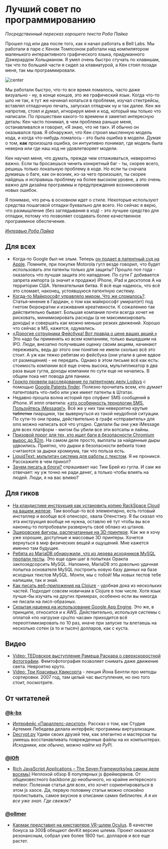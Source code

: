 # Лучший совет по программированию

*Посредственный пересказ хорошего текста Роба Пайка*

Прошел год или два после того, как я начал работать в Bell Labs. Мы работали в паре с Кеном Томпсоном работали над компилятором маленького интерактивного графического языка, придуманного Дэжерардом Хольцманом. Я умел очень быстро стучать по клавишам, так что по большей части я сидел за клавиатурой, а Кен стоял позади меня, так мы программировали.

![center](http://xkcd.ru/i/844_v6.png)

Мы работали быстро, что-то все время ломалось, часто даже визуально - ну, в конце концов, это же графический язык. Когда что-то шло не так, я тут же начинал копаться в проблеме, изучал стектрейсы, вставлял отладочную печать, запускал отладчик ну и так далее. Кен же напротив, стоял и думал, игнорируя меня и код, который мы только что написали. По прошествии какого-то времени я заметил интересную деталь: Кен часто понимал, в чем проблема раньше меня, останавливался и говорил, «Я знаю, что не так». И обычно он оказывался прав. Я обнаружил, что Кен строил мысленную модель кода, и когда что-нибудь ломалось - это была ошибка в модели. Думая о том, **как** произошла ошибка, он интуитивно понимал, где модель была неверна или где наш код не удовлетворяет модели.

Кен научил меня, что думать, прежде чем отлаживаться, невероятно важно. Если ты бросаешься чинить конкретный баг - ты, скорее всего, решишь только локальную проблему в коде. Но если ты сначала думаешь о баге, как он возник, из-за чего произошел, ты скорее найдешь и исправишь проблему на более высоком уровне, а это очень важно для дизайна программы и предупреждения возникновения новых ошибок.

Я понимаю, что речь в основном идет о стиле. Некоторые используют средства пошаговой отладки буквально для всего. Но сейчас я верю, что размышление (без заглядывания в код) - это лучшее средство для отладки, потому что позволяет создавать более качественное программное обеспечение.

*[Интервью Роба Пайка](http://www.informit.com/articles/article.aspx?p=1931206)*

## Для всех
* Когда-то Google был не злым. Теперь [он подает в патентный суд на Apple](http://techcrunch.com/2012/08/17/google-files-new-patent-lawsuit-against-apple-seeks-to-block-iphone-ipad-mac-imports-to-u-s/). Помните, при покупке Motorola гугл везде говорил, что будет использовать эти патенты только для защиты? Прошло пол года - оказалось что лучшая защита это нападение. По сути Г добивается запрета импорта (а значит и продажи) iPhone, iPad и десктопов A на территории США. Увлекательная битва. Я всё еще надеюсь, что всё это сломает, наконец, устоявшуюся патентную систему.
* [Когда-то Майкрософт управляло миром. Что же сломалось?](http://www.guardian.co.uk/technology/2012/aug/19/microsoft-ruled-world-what-happened). Статья-мнение в Гардиан, о том как майкрософт умирал(ет) под гнетом бюрократии и изживания креативности. К сожалению так действительно бывает. Большая компания почти всегда хочет не рисковать, минимизировать расходы (а не максимизировать доходы) и совершать как можно меньше резких движений. Хорошо что сейчас в MS, кажется, одумались.
* [«Дорогие сотрудники Фейсбука! Вот правда о цене ваших акций.»](http://www.businessinsider.com/dear-facebook-employees-heres-the-truth-about-your-stock-price-2012-8) Это надо бы применять ко всем компаниям, только вышедшим на IPO. Люди, внезапно получившие оценку своим акциям, начинают переживать, ведь до этого они понятия не имели сколько всё это стоит. А уж как тяжко ребятам из фейсбука (они упали в цене вдвое от размещения) - не передать. Однако в этом письме всё как есть: стоимость компании всё еще очень высока, мультипликатор в два раза выше гугла, доходы компании по сути еще не начались. В общем пока нет повода для паники.
* [Грокло провели расследование по патентному делу Lodsys](http://www.groklaw.net/article.php?story=20120816104938977) с помощью [Google Patents finder](http://www.google.com/patents). Полезно прочитать всем, кто думает патентовать что-либо или уже имеет патенты в Штатах.
* Недавно прошла волна историй про спуфинг SMS сообщений в iPhone. И эппл ответила: [«это особенность технологии SMS. Пользуйтесь iMessage!»](http://thenextweb.com/apple/2012/08/18/apple-comments-text-message-spoofing-points-limitations-sms-benefits-imessage/). Всё же у них там невероятно крутые <s>таблетки</s> пиарщики, так вывернуться из такой неудобной ситуации. По сути-то они правы, действительно в графе «отправитель» для sms можно написать всё что угодно. Сделали бы они уже iMessage для всех платформ - мигом бы убили все эти вотсапы и лайны.
* [Призовой порог для тех, кто ищет баги в безопасности Chromium вырос до $2m](http://blog.chromium.org/2012/08/chromium-vulnerability-rewards-program.html). На самом деле просто, выплаты за найденные дыры удвоились. Приятно, что дырки в безопасности вебкита тоже считаются за дырки хромиума, так что польза есть.
* [LiquidText: мультитач система для работы с текстом](http://liquidtext.net/demos/). Я не проникся. Расскажите в чем прикол?
* [Зачем писать в блоги?](http://www.tbray.org/ongoing/When/201x/2012/08/18/Blogodammerung) спрашивает нас Тим Брей из гугла. И сам же отвечает: ну уж точно не ради денег, а только чтобы влиять на людей. Люди, я на вас влияю?

## Для гиков
* [На клаудистике инструкция как установить копию RackSpace Cloud на вашем железе](http://cloudistic.me/?p=172). Там вообще-то всё элементарно, есть готовый инсталлер и вообще всё опенсорс, хвала Опенстэку. Я бы сказал что эта инструкция вообще не нужна, оставлю её тут чтобы вы все наконец-то попробовали развернуть своё облако из штанов.
* [Эшеровские фигуры, распечатанные на 3D принтере](http://io9.com/5935888/mc-eschers-impossible-structures-printed-in-3d). Как же я хочу уже хорошие, доступные и массовые 3D принтеры. Хочется вернуться в мир физических вещей и ощущений. Мне кажется именно там будущее.
* [Ребята из MariaDB обнаружили, что из дерева исходников MySQL пропали тесты](http://blog.mariadb.org/disappearing-test-cases/). Это еще один шаг в попытках Оракла заклозедсорсить MySQL. Напомню, MariaDB это довольно удачная попытка основателя MySQL построить новую базу данных на базе исходных текстов MySQL. Монти, мы с тобой! Мы новых тестов тебе напишем, так и знай.
* [Как писать веб-приложения на Clojure](http://www.vijaykiran.com/2012/01/11/web-application-development-with-clojure-part-1/) - удобная дока из нескольких частей. Подходит совсем новичкам в Clojure в том числе. Хотя язык лучше-бы изучать на других примерах, особенно если вы никогда не писали на лисп-образных.
* [Скрытая наценка на использование Google App Engine](http://spotbloq.blogspot.de/2012/08/the-hidden-cost-of-google-app-engine.html). Это же, в принципе, относится и к AWS. Действительно, используя системы с оплатой «по нагрузке cpu/по часам» приходится всё переоптимизировать по 10 раз, иначе при запуске ты влетаешь на несколько сотен (а то и тысяч) долларов, как с куста.

## Видео
* [Video: TEDовское выступление Рамеша Раскара о сверхскоростной фотографии](http://www.youtube.com/watch?v=Y_9vd4HWlVA&feature=player_embedded). Фемтофотография позволяет снимать даже движение света. Невроятно круто.
* [Video: Три Красивых Квиксорта](http://www.youtube.com/watch?v=aMnn0Jq0J-E&feature=player_embedded) -  лекция Йона Бентли про методы сортировки. 2007 год, там целый час выступления, но оно того стоит, посмотрите.

## От читателей
### [@k-bx](http://github.com/k-bx)
* [Интерфейс «Параллелс-десктоп»](http://www.artlebedev.ru/everything/parallels/). Рассказ о том, как Студия Артемия Лебедева делала интерфейс программы виртуализации.
* [Decrypt.py](http://www.youtube.com/watch?v=DoDoOtlomsM) Удиви своих друзей тем, как элегантно и мастерски ты умеешь восстанавливать поврежденные файлы на их компьютерах. *Исходники, как обычно, можно найти на PyPi.*

### [@l0ft](http://github.com/l0ft)

* [Rich JavaScript Applications – The Seven Frameworks(на самом деле восемь)](http://blog.stevensanderson.com/2012/08/01/rich-javascript-applications-the-seven-frameworks-throne-of-js-2012/)
 Неплохой обзор 8 популярных js фрейморвков. От общеизвестного backbone до необычного, но крайне интересного meteor. Полезная статья для всех, кто хочет сориентироваться в этом js хаосе. Да, первую половину статьи можно спокойно пролистывать, самое вкусное в описании самих библиотек. *А я их все уже знал. Где свежак?*

### [@ollmer](http://github.com/ollmer)

* [Кармак представил на кикстартере VR-шлем Oculus](http://www.engadget.com/2012/08/01/oculus-rift-kickstarter-john-carmack/). В качестве бонуса за 300$ обещают devKit версию шлема. Проект оказался резонансным, собрал уже более 1800 тыс. долларов и все еще растет.